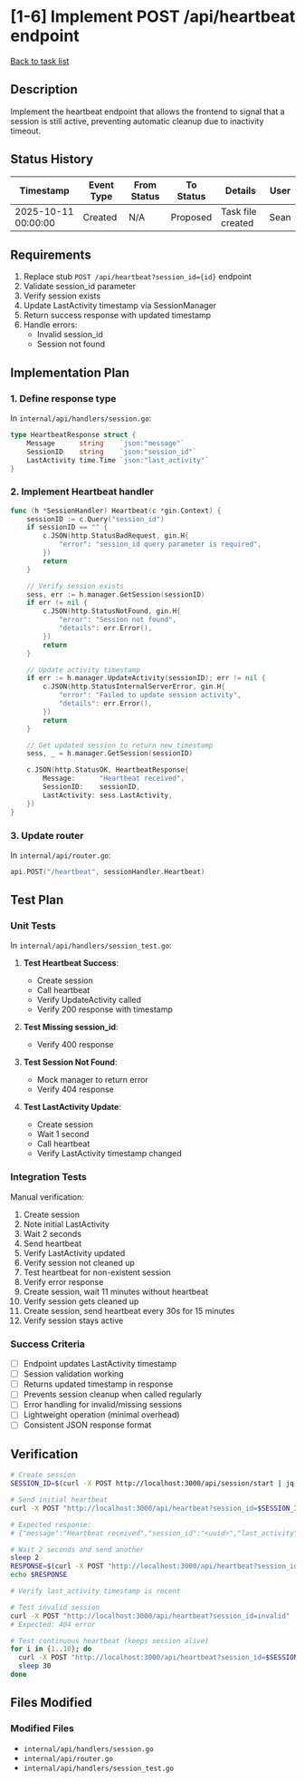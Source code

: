 # [1-6] Implement POST /api/heartbeat endpoint

[Back to task list](./tasks.md)

## Description

Implement the heartbeat endpoint that allows the frontend to signal that a session is still active, preventing automatic cleanup due to inactivity timeout.

## Status History

| Timestamp | Event Type | From Status | To Status | Details | User |
|-----------|------------|-------------|-----------|---------|------|
| 2025-10-11 00:00:00 | Created | N/A | Proposed | Task file created | Sean |

## Requirements

1. Replace stub `POST /api/heartbeat?session_id={id}` endpoint
2. Validate session_id parameter
3. Verify session exists
4. Update LastActivity timestamp via SessionManager
5. Return success response with updated timestamp
6. Handle errors:
   - Invalid session_id
   - Session not found

## Implementation Plan

### 1. Define response type
In `internal/api/handlers/session.go`:

```go
type HeartbeatResponse struct {
    Message      string    `json:"message"`
    SessionID    string    `json:"session_id"`
    LastActivity time.Time `json:"last_activity"`
}
```

### 2. Implement Heartbeat handler
```go
func (h *SessionHandler) Heartbeat(c *gin.Context) {
    sessionID := c.Query("session_id")
    if sessionID == "" {
        c.JSON(http.StatusBadRequest, gin.H{
            "error": "session_id query parameter is required",
        })
        return
    }

    // Verify session exists
    sess, err := h.manager.GetSession(sessionID)
    if err != nil {
        c.JSON(http.StatusNotFound, gin.H{
            "error": "Session not found",
            "details": err.Error(),
        })
        return
    }

    // Update activity timestamp
    if err := h.manager.UpdateActivity(sessionID); err != nil {
        c.JSON(http.StatusInternalServerError, gin.H{
            "error": "Failed to update session activity",
            "details": err.Error(),
        })
        return
    }

    // Get updated session to return new timestamp
    sess, _ = h.manager.GetSession(sessionID)

    c.JSON(http.StatusOK, HeartbeatResponse{
        Message:      "Heartbeat received",
        SessionID:    sessionID,
        LastActivity: sess.LastActivity,
    })
}
```

### 3. Update router
In `internal/api/router.go`:
```go
api.POST("/heartbeat", sessionHandler.Heartbeat)
```

## Test Plan

### Unit Tests
In `internal/api/handlers/session_test.go`:

1. **Test Heartbeat Success**:
   - Create session
   - Call heartbeat
   - Verify UpdateActivity called
   - Verify 200 response with timestamp

2. **Test Missing session_id**:
   - Verify 400 response

3. **Test Session Not Found**:
   - Mock manager to return error
   - Verify 404 response

4. **Test LastActivity Update**:
   - Create session
   - Wait 1 second
   - Call heartbeat
   - Verify LastActivity timestamp changed

### Integration Tests
Manual verification:

1. Create session
2. Note initial LastActivity
3. Wait 2 seconds
4. Send heartbeat
5. Verify LastActivity updated
6. Verify session not cleaned up
7. Test heartbeat for non-existent session
8. Verify error response
9. Create session, wait 11 minutes without heartbeat
10. Verify session gets cleaned up
11. Create session, send heartbeat every 30s for 15 minutes
12. Verify session stays active

### Success Criteria
- [ ] Endpoint updates LastActivity timestamp
- [ ] Session validation working
- [ ] Returns updated timestamp in response
- [ ] Prevents session cleanup when called regularly
- [ ] Error handling for invalid/missing sessions
- [ ] Lightweight operation (minimal overhead)
- [ ] Consistent JSON response format

## Verification

```bash
# Create session
SESSION_ID=$(curl -X POST http://localhost:3000/api/session/start | jq -r '.session_id')

# Send initial heartbeat
curl -X POST "http://localhost:3000/api/heartbeat?session_id=$SESSION_ID"

# Expected response:
# {"message":"Heartbeat received","session_id":"<uuid>","last_activity":"2025-10-11T..."}

# Wait 2 seconds and send another
sleep 2
RESPONSE=$(curl -X POST "http://localhost:3000/api/heartbeat?session_id=$SESSION_ID")
echo $RESPONSE

# Verify last_activity timestamp is recent

# Test invalid session
curl -X POST "http://localhost:3000/api/heartbeat?session_id=invalid"
# Expected: 404 error

# Test continuous heartbeat (keeps session alive)
for i in {1..10}; do
  curl -X POST "http://localhost:3000/api/heartbeat?session_id=$SESSION_ID"
  sleep 30
done
```

## Files Modified

### Modified Files
- `internal/api/handlers/session.go`
- `internal/api/router.go`
- `internal/api/handlers/session_test.go`



